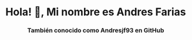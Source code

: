<h1 align="center">Hola! 👋, Mi nombre es Andres Farias</h1>
<h3 align="center">También conocido como Andresjf93 en GitHub</h3>
<!--
**andresjf93/andresjf93** is a ✨ _special_ ✨ repository because its `README.md` (this file) appears on your GitHub profile.

Here are some ideas to get you started:

- 🔭 I’m currently working on ...
- 👯 I’m looking to collaborate on [Hyper Event](https://hyperevent-fe.vercel.app)
- 👯 I’m looking to collaborate on ...
- 🤔 I’m looking for help with ...
- 💬 Ask me about ...
- 📫 How to reach me: ...
- 😄 Pronouns: ...
- ⚡ Fun fact: ...
-->
